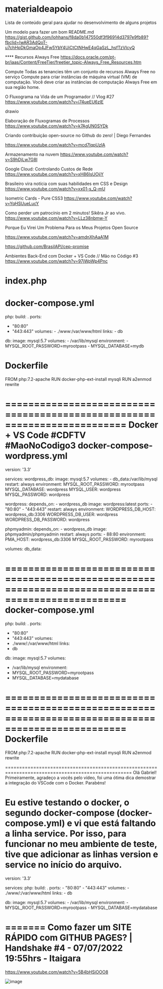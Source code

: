 # materialdeapoio
Lista de conteúdo geral para ajudar no desenvolvimento de alguns projetos

Um modelo para fazer um bom README.md
https://gist.github.com/lohhans/f8da0b147550df3f96914d3797e9fb89?fbclid=IwAR3AdQoT-u7chHpDkGmaOp4JFw5YbY4UiCtCtNHwE4qGaSzL_hsfTzVIcyQ


**** Recursos Always Free
https://docs.oracle.com/pt-br/iaas/Content/FreeTier/freetier_topic-Always_Free_Resources.htm

Compute
Todas as tenancies têm um conjunto de recursos Always Free no serviço Compute para criar instâncias de máquina virtual (VM) de computação. Você deve criar as instâncias de computação Always Free em sua região home.


O Fluxograma na Vida de um Programador // Vlog #27
https://www.youtube.com/watch?v=i74ueEU6zIE


drawio



Elaboração de Fluxogramas de Processos
https://www.youtube.com/watch?v=k7AgUN0SYDk



Criando contribuição open-source no Github do zero! | Diego Fernandes

https://www.youtube.com/watch?v=mcd7lqpUzIA

Armazenamento na nuvem
https://www.youtube.com/watch?v=S9hDjLw7G8I


Google Cloud: Controlando Custos de Rede
https://www.youtube.com/watch?v=xH86IsUOjiY



Brasileiro vira notícia com suas habilidades em CSS e Design
https://www.youtube.com/watch?v=xx01-s_Q-mU

Isometric Cards - Pure CSS3
https://www.youtube.com/watch?v=YqHSUueLucY



Como perder um patrocínio em 2 minutos! Sikêra Jr ao vivo.
https://www.youtube.com/watch?v=LLz38nbmw-Y



Porque Eu Virei Um Problema Para os Meus Projetos Open Source

https://www.youtube.com/watch?v=amdnXhAaA1M

https://github.com/BrasilAPI/cep-promise


Ambientes Back-End com Docker + VS Code // Mão no Código #3
https://www.youtube.com/watch?v=97jWpWp4Pnc


index.php
=================================================================
<?php phpinfo(); ?>



docker-compose.yml
=================================================================
php:
  build: .
  ports:
   - "80:80"
   - "443:443"
   volumes:
    - ./www:/var/www/html
   links:
    - db 

db:
  image: mysql:5.7
  volumes:
    - /var/lib/mysql
  environment:
    - MYSQL_ROOT_PASSWORD=myrootpass
    - MYSQL_DATABASE=mydb


Dockerfile
=================================================================
FROM php:7.2-apache
RUN docker-php-ext-install mysqli
RUN a2enmod rewrite







=========================================================================
Docker + VS Code #CDFTV #MaoNoCodigo3
docker-compose-wordpress.yml
===================================================================================================
version: '3.3'

services:
   wordpress_db:
     image: mysql:5.7
     volumes:
       - db_data:/var/lib/mysql
     restart: always
     environment:
       MYSQL_ROOT_PASSWORD: myrootpass
       MYSQL_DATABASE: wordpress
       MYSQL_USER: wordpress
       MYSQL_PASSWORD: wordpress

   wordpress:
     depends_on:
       - wordpress_db
     image: wordpress:latest
     ports:
       - "80:80"
       - "443:443"
     restart: always
     environment:
       WORDPRESS_DB_HOST: wordpress_db:3306
       WORDPRESS_DB_USER: wordpress
       WORDPRESS_DB_PASSWORD: wordpress

   phpmyadmin:
    depends_on:
      - wordpress_db
    image: phpmyadmin/phpmyadmin
    restart: always
    ports:
      - 88:80
    environment:
      PMA_HOST: wordpress_db:3306
      MYSQL_ROOT_PASSWORD: myrootpass

volumes:
    db_data:
    
    
    
    
    
    
===================================================================================================
    docker-compose.yml
===================================================================================================
php:
  build: .
  ports:
   - "80:80"
   - "443:443"
  volumes:
   - ./www/:/var/www/html
  links:
   - db

db:
  image: mysql:5.7
  volumes:
   - /var/lib/mysql
  environment:
   - MYSQL_ROOT_PASSWORD=myrootpass
   - MYSQL_DATABASE=mydatabase
    
    
    
    
    
    
    
    
    
    
    
    
    
    
    






===================================================================================================
Dockerfile
===================================================================================================
FROM php:7.2-apache
RUN docker-php-ext-install mysqli
RUN a2enmod rewrite
























===================================================================================================
Olá Gabriel! Primeiramente, agradeço a vocês pelo vídeo, foi uma ótima dica demostrar a integração do VSCode com o Docker. Parabéns!

Eu estive testando o docker, o segundo docker-compose (docker-compose.yml) e vi que está faltando a linha service. Por isso, para funcionar no meu ambiente de teste, tive que adicionar as linhas version e service no início do arquivo.
===================================================================================================

version: '3.3'

services:
  php:
    build: .
    ports:
    - "80:80"
    - "443:443"
    volumes:
    - ./www/:/var/www/html
    links:
    - db

  db:
    image: mysql:5.7
    volumes:
    - /var/lib/mysql
    environment:
    - MYSQL_ROOT_PASSWORD=myrootpass
    - MYSQL_DATABASE=mydatabase






=======
Como fazer um SITE RÁPIDO com GITHUB PAGES? | Handshake #4 - 07/07/2022 19:55hrs - Itaigara
=======
https://www.youtube.com/watch?v=5B4bHSiOOO8

![image](https://user-images.githubusercontent.com/75837512/177885044-01eb1641-1bc4-4d35-b9d9-ae861e87365f.png)

































